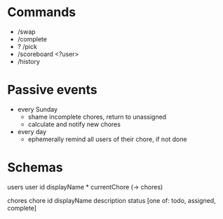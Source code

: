 # Commands
- /swap
- /complete
- ? /pick <chore>
- /scoreboard <?user>
- /history

# Passive events
- every Sunday
    - shame incomplete chores, return to unassigned
    - calculate and notify new chores
- every day
    - ephemerally remind all users of their chore, if not done


# Schemas
users
    user
        id
        displayName
        * currentChore (-> chores)

chores
    chore
        id
        displayName
        description
        status [one of: todo, assigned, complete]